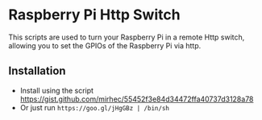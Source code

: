 # Raspberry Pi Http Switch

This scripts are used to turn your Raspberry Pi in a remote Http switch, allowing you to set the GPIOs of the Raspberry Pi via http.

Installation
------------
  - Install using the script https://gist.github.com/mirhec/55452f3e84d34472ffa40737d3128a78
  - Or just run `https://goo.gl/jHgGBz | /bin/sh`
